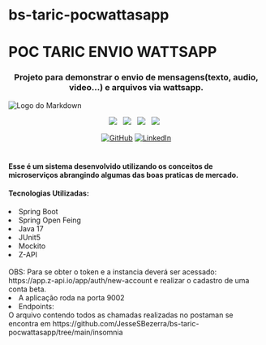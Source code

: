 # bs-taric-pocwattasapp

# POC TARIC ENVIO WATTSAPP
<div align="center">

### Projeto para demonstrar o envio de mensagens(texto, audio, video...) e arquivos via wattsapp.

</div>

![Logo do Markdown](https://github.com/JesseSBezerra/desafio_zitrus/blob/master/projetoZitrus.gif?raw=true)

<p align="center">
<img src="https://img.shields.io/badge/Bootstrap%20-%23F7DF1E.svg?&style=for-the-badge&color=7044A3" />&nbsp;&nbsp;
<img src="https://img.shields.io/badge/Java%20-%23F7DF1E.svg?&style=for-the-badge&color=F7DF1E" />&nbsp;&nbsp;
<img src="https://img.shields.io/badge/Git HUB%20-%23F7DF1E.svg?&style=for-the-badge&color=000" />&nbsp;&nbsp;
<img src="https://img.shields.io/badge/Spring%20-%23F7DF1E.svg?&style=for-the-badge&color=008000" />&nbsp;&nbsp;
</p>

<p align="center">
	<a href="https://github.com/JesseSBezerra"><img src="https://img.icons8.com/bubbles/50/000000/github.png" alt="GitHub"/></a>
	<a href="https://www.linkedin.com/in/jesse-bezerra-239187a0/"><img src="https://img.icons8.com/bubbles/50/000000/linkedin.png" alt="LinkedIn"/></a>
</p>

#
#### Esse é um sistema desenvolvido utilizando os conceitos de microserviços abrangindo algumas das boas praticas de mercado.
#### Tecnologias Utilizadas:
<li> Spring Boot </li>
<li> Spring Open Feing </li>
<li> Java 17 </li>
<li> JUnit5 </li>
<li> Mockito </li>
<li> Z-API </li>

</br>
  OBS: Para se obter o token e a instancia deverá ser acessado: https://app.z-api.io/app/auth/new-account e realizar o cadastro de uma conta beta.
  <li> A aplicação roda na porta 9002
</br>
<li> Endpoints: </li>
O arquivo contendo todos as chamadas realizadas no postaman se encontra em 
https://github.com/JesseSBezerra/bs-taric-pocwattasapp/tree/main/insomnia
